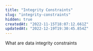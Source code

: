 ```yaml
---
title: "Integrity Constraints"
slug: "integrity-constraints"
hidden: true
createdAt: "2022-11-15T18:07:12.661Z"
updatedAt: "2022-12-19T19:30:45.854Z"
---
```

What are data integrity constraints